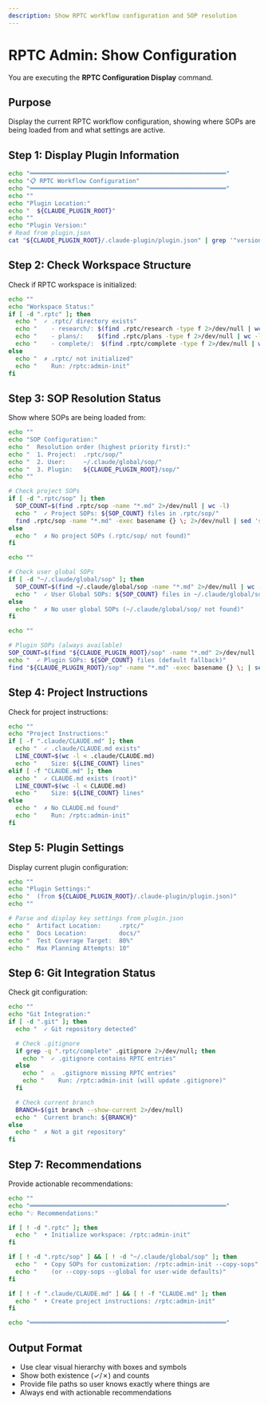 ```yaml
---
description: Show RPTC workflow configuration and SOP resolution
---
```


# RPTC Admin: Show Configuration

You are executing the **RPTC Configuration Display** command.

## Purpose

Display the current RPTC workflow configuration, showing where SOPs are being loaded from and what settings are active.

## Step 1: Display Plugin Information

```bash
echo "═══════════════════════════════════════════════════════"
echo "📋 RPTC Workflow Configuration"
echo "═══════════════════════════════════════════════════════"
echo ""
echo "Plugin Location:"
echo "  ${CLAUDE_PLUGIN_ROOT}"
echo ""
echo "Plugin Version:"
# Read from plugin.json
cat "${CLAUDE_PLUGIN_ROOT}/.claude-plugin/plugin.json" | grep '"version"' | head -1
```

## Step 2: Check Workspace Structure

Check if RPTC workspace is initialized:

```bash
echo ""
echo "Workspace Status:"
if [ -d ".rptc" ]; then
  echo "  ✓ .rptc/ directory exists"
  echo "    - research/: $(find .rptc/research -type f 2>/dev/null | wc -l) files"
  echo "    - plans/:    $(find .rptc/plans -type f 2>/dev/null | wc -l) files"
  echo "    - complete/:  $(find .rptc/complete -type f 2>/dev/null | wc -l) files"
else
  echo "  ✗ .rptc/ not initialized"
  echo "    Run: /rptc:admin-init"
fi
```

## Step 3: SOP Resolution Status

Show where SOPs are being loaded from:

```bash
echo ""
echo "SOP Configuration:"
echo "  Resolution order (highest priority first):"
echo "  1. Project:  .rptc/sop/"
echo "  2. User:     ~/.claude/global/sop/"
echo "  3. Plugin:   ${CLAUDE_PLUGIN_ROOT}/sop/"
echo ""

# Check project SOPs
if [ -d ".rptc/sop" ]; then
  SOP_COUNT=$(find .rptc/sop -name "*.md" 2>/dev/null | wc -l)
  echo "  ✓ Project SOPs: ${SOP_COUNT} files in .rptc/sop/"
  find .rptc/sop -name "*.md" -exec basename {} \; 2>/dev/null | sed 's/^/    - /'
else
  echo "  ✗ No project SOPs (.rptc/sop/ not found)"
fi

echo ""

# Check user global SOPs
if [ -d "~/.claude/global/sop" ]; then
  SOP_COUNT=$(find ~/.claude/global/sop -name "*.md" 2>/dev/null | wc -l)
  echo "  ✓ User Global SOPs: ${SOP_COUNT} files in ~/.claude/global/sop/"
else
  echo "  ✗ No user global SOPs (~/.claude/global/sop/ not found)"
fi

echo ""

# Plugin SOPs (always available)
SOP_COUNT=$(find "${CLAUDE_PLUGIN_ROOT}/sop" -name "*.md" 2>/dev/null | wc -l)
echo "  ✓ Plugin SOPs: ${SOP_COUNT} files (default fallback)"
find "${CLAUDE_PLUGIN_ROOT}/sop" -name "*.md" -exec basename {} \; | sed 's/^/    - /'
```

## Step 4: Project Instructions

Check for project instructions:

```bash
echo ""
echo "Project Instructions:"
if [ -f ".claude/CLAUDE.md" ]; then
  echo "  ✓ .claude/CLAUDE.md exists"
  LINE_COUNT=$(wc -l < .claude/CLAUDE.md)
  echo "    Size: ${LINE_COUNT} lines"
elif [ -f "CLAUDE.md" ]; then
  echo "  ✓ CLAUDE.md exists (root)"
  LINE_COUNT=$(wc -l < CLAUDE.md)
  echo "    Size: ${LINE_COUNT} lines"
else
  echo "  ✗ No CLAUDE.md found"
  echo "    Run: /rptc:admin-init"
fi
```

## Step 5: Plugin Settings

Display current plugin configuration:

```bash
echo ""
echo "Plugin Settings:"
echo "  (from ${CLAUDE_PLUGIN_ROOT}/.claude-plugin/plugin.json)"
echo ""

# Parse and display key settings from plugin.json
echo "  Artifact Location:     .rptc/"
echo "  Docs Location:         docs/"
echo "  Test Coverage Target:  80%"
echo "  Max Planning Attempts: 10"
```

## Step 6: Git Integration Status

Check git configuration:

```bash
echo ""
echo "Git Integration:"
if [ -d ".git" ]; then
  echo "  ✓ Git repository detected"

  # Check .gitignore
  if grep -q ".rptc/complete" .gitignore 2>/dev/null; then
    echo "  ✓ .gitignore contains RPTC entries"
  else
    echo "  ⚠️  .gitignore missing RPTC entries"
    echo "    Run: /rptc:admin-init (will update .gitignore)"
  fi

  # Check current branch
  BRANCH=$(git branch --show-current 2>/dev/null)
  echo "  Current branch: ${BRANCH}"
else
  echo "  ✗ Not a git repository"
fi
```

## Step 7: Recommendations

Provide actionable recommendations:

```bash
echo ""
echo "═══════════════════════════════════════════════════════"
echo "💡 Recommendations:"

if [ ! -d ".rptc" ]; then
  echo "  • Initialize workspace: /rptc:admin-init"
fi

if [ ! -d ".rptc/sop" ] && [ ! -d "~/.claude/global/sop" ]; then
  echo "  • Copy SOPs for customization: /rptc:admin-init --copy-sops"
  echo "    (or --copy-sops --global for user-wide defaults)"
fi

if [ ! -f ".claude/CLAUDE.md" ] && [ ! -f "CLAUDE.md" ]; then
  echo "  • Create project instructions: /rptc:admin-init"
fi

echo "═══════════════════════════════════════════════════════"
```

## Output Format

- Use clear visual hierarchy with boxes and symbols
- Show both existence (✓/✗) and counts
- Provide file paths so user knows exactly where things are
- Always end with actionable recommendations
